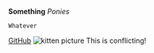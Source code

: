**Something**
*Ponies*
```
Whatever
```
[GitHub](github.com)
![kitten picture](phase-0-gps-1/cats-animals-kittens-background.jpg)
This is conflicting!

